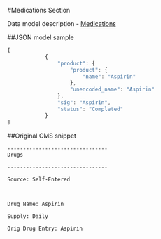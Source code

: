 #Medications Section

Data model description - [Medications](../medications.md)

##JSON model sample

```javascript
[
            {
                "product": {
                    "product": {
                        "name": "Aspirin"
                    },
                    "unencoded_name": "Aspirin"
                },
                "sig": "Aspirin",
                "status": "Completed"
            }
]
```

##Original CMS snippet

```text
--------------------------------
Drugs

--------------------------------

Source: Self-Entered



Drug Name: Aspirin

Supply: Daily

Orig Drug Entry: Aspirin

```